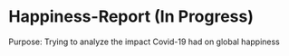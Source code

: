 # Happiness-Report (In Progress)

Purpose: Trying to analyze the impact Covid-19 had on global happiness
